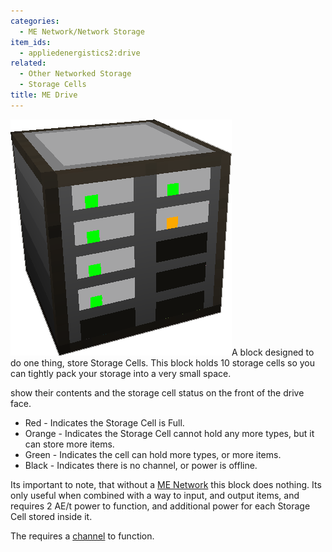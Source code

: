 ```yaml
---
categories:
  - ME Network/Network Storage
item_ids:
  - appliedenergistics2:drive
related:
  - Other Networked Storage
  - Storage Cells
title: ME Drive
---
```


![A picture of an ME Drive.](../../../../public/assets/large/me_drive.png)A block designed to
do one thing, store Storage Cells. This block holds 10 storage cells so you
can tightly pack your storage into a very small space.

<ItemLink id="appliedenergistics2:drive"/>

show their contents and the storage cell status on the front of the drive
face.

- Red - Indicates the Storage Cell is Full.
- Orange - Indicates the Storage Cell cannot hold any more types, but it can store more items.
- Green - Indicates the cell can hold more types, or more items.
- Black - Indicates there is no channel, or power is offline.

Its important to note, that without a [ME Network](../../me-network.md)
this block does nothing. Its only useful when combined with a way to input,
and output items, and requires 2 AE/t power to function, and additional power
for each Storage Cell stored inside it.

The <ItemLink id="appliedenergistics2:drive"/> requires a
[channel](../../channels.md) to function.

<RecipeFor id="appliedenergistics2:drive"/>
